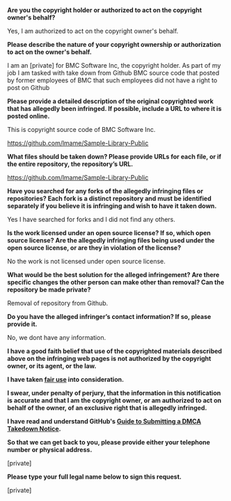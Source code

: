 **Are you the copyright holder or authorized to act on the copyright owner's behalf?**

Yes, I am authorized to act on the copyright owner's behalf.

**Please describe the nature of your copyright ownership or authorization to act on the owner's behalf.**

I am an [private] for BMC Software Inc, the copyright holder. As part of my job I am tasked with take down from Github BMC source code that posted by former employees of BMC that such employees did not have a right to post on Github

**Please provide a detailed description of the original copyrighted work that has allegedly been infringed. If possible, include a URL to where it is posted online.**

This is copyright source code of BMC Software Inc.

https://github.com/lmame/Sample-Library-Public

**What files should be taken down? Please provide URLs for each file, or if the entire repository, the repository’s URL.**

https://github.com/lmame/Sample-Library-Public

**Have you searched for any forks of the allegedly infringing files or repositories? Each fork is a distinct repository and must be identified separately if you believe it is infringing and wish to have it taken down.**

Yes I have searched for forks and I did not find any others.

**Is the work licensed under an open source license? If so, which open source license? Are the allegedly infringing files being used under the open source license, or are they in violation of the license?**

No the work is not licensed under open source license.

**What would be the best solution for the alleged infringement? Are there specific changes the other person can make other than removal? Can the repository be made private?**

Removal of repository from Github.

**Do you have the alleged infringer’s contact information? If so, please provide it.**

No, we dont have any information.

**I have a good faith belief that use of the copyrighted materials described above on the infringing web pages is not authorized by the copyright owner, or its agent, or the law.**

**I have taken <a href="https://www.lumendatabase.org/topics/22">fair use</a> into consideration.**

**I swear, under penalty of perjury, that the information in this notification is accurate and that I am the copyright owner, or am authorized to act on behalf of the owner, of an exclusive right that is allegedly infringed.**

**I have read and understand GitHub's <a href="https://docs.github.com/articles/guide-to-submitting-a-dmca-takedown-notice/">Guide to Submitting a DMCA Takedown Notice</a>.**

**So that we can get back to you, please provide either your telephone number or physical address.**

[private]

**Please type your full legal name below to sign this request.**

[private]

